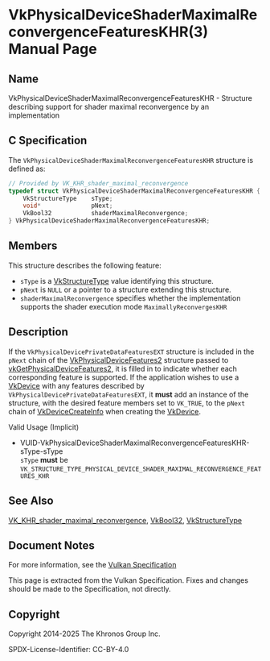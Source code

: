 # VkPhysicalDeviceShaderMaximalReconvergenceFeaturesKHR(3) Manual Page

## Name

VkPhysicalDeviceShaderMaximalReconvergenceFeaturesKHR - Structure describing support for shader maximal reconvergence by an implementation



## [](#_c_specification)C Specification

The `VkPhysicalDeviceShaderMaximalReconvergenceFeaturesKHR` structure is defined as:

```c++
// Provided by VK_KHR_shader_maximal_reconvergence
typedef struct VkPhysicalDeviceShaderMaximalReconvergenceFeaturesKHR {
    VkStructureType    sType;
    void*              pNext;
    VkBool32           shaderMaximalReconvergence;
} VkPhysicalDeviceShaderMaximalReconvergenceFeaturesKHR;
```

## [](#_members)Members

This structure describes the following feature:

- `sType` is a [VkStructureType](https://registry.khronos.org/vulkan/specs/latest/man/html/VkStructureType.html) value identifying this structure.
- `pNext` is `NULL` or a pointer to a structure extending this structure.
- []()`shaderMaximalReconvergence` specifies whether the implementation supports the shader execution mode `MaximallyReconvergesKHR`

## [](#_description)Description

If the `VkPhysicalDevicePrivateDataFeaturesEXT` structure is included in the `pNext` chain of the [VkPhysicalDeviceFeatures2](https://registry.khronos.org/vulkan/specs/latest/man/html/VkPhysicalDeviceFeatures2.html) structure passed to [vkGetPhysicalDeviceFeatures2](https://registry.khronos.org/vulkan/specs/latest/man/html/vkGetPhysicalDeviceFeatures2.html), it is filled in to indicate whether each corresponding feature is supported. If the application wishes to use a [VkDevice](https://registry.khronos.org/vulkan/specs/latest/man/html/VkDevice.html) with any features described by `VkPhysicalDevicePrivateDataFeaturesEXT`, it **must** add an instance of the structure, with the desired feature members set to `VK_TRUE`, to the `pNext` chain of [VkDeviceCreateInfo](https://registry.khronos.org/vulkan/specs/latest/man/html/VkDeviceCreateInfo.html) when creating the [VkDevice](https://registry.khronos.org/vulkan/specs/latest/man/html/VkDevice.html).

Valid Usage (Implicit)

- [](#VUID-VkPhysicalDeviceShaderMaximalReconvergenceFeaturesKHR-sType-sType)VUID-VkPhysicalDeviceShaderMaximalReconvergenceFeaturesKHR-sType-sType  
  `sType` **must** be `VK_STRUCTURE_TYPE_PHYSICAL_DEVICE_SHADER_MAXIMAL_RECONVERGENCE_FEATURES_KHR`

## [](#_see_also)See Also

[VK\_KHR\_shader\_maximal\_reconvergence](https://registry.khronos.org/vulkan/specs/latest/man/html/VK_KHR_shader_maximal_reconvergence.html), [VkBool32](https://registry.khronos.org/vulkan/specs/latest/man/html/VkBool32.html), [VkStructureType](https://registry.khronos.org/vulkan/specs/latest/man/html/VkStructureType.html)

## [](#_document_notes)Document Notes

For more information, see the [Vulkan Specification](https://registry.khronos.org/vulkan/specs/latest/html/vkspec.html#VkPhysicalDeviceShaderMaximalReconvergenceFeaturesKHR)

This page is extracted from the Vulkan Specification. Fixes and changes should be made to the Specification, not directly.

## [](#_copyright)Copyright

Copyright 2014-2025 The Khronos Group Inc.

SPDX-License-Identifier: CC-BY-4.0